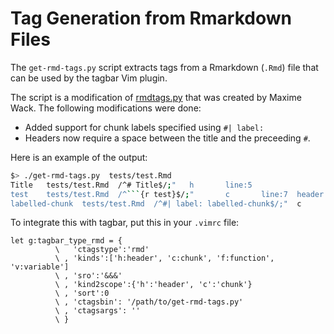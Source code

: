 # Tag Generation from Rmarkdown Files

The `get-rmd-tags.py` script extracts tags from a Rmarkdown (`.Rmd`) file that
can be used by the tagbar Vim plugin.

The script is a modification of
[rmdtags.py](https://gist.github.com/MaximeWack/cdbdcd373d68d1fe5b3aca22e3dcfe46)
that was created by Maxime Wack. The following modifications were done:

* Added support for chunk labels specified using `#| label:`
* Headers now require a space between the title and the preceeding `#`.

Here is an example of the output:

```bash
$> ./get-rmd-tags.py  tests/test.Rmd
Title   tests/test.Rmd  /^# Title$/;"   h       line:5
test    tests/test.Rmd  /^```{r test}$/;"       c       line:7  header:Title
labelled-chunk  tests/test.Rmd  /^#| label: labelled-chunk$/;"  c       line:11 header:Title
```

To integrate this with tagbar, put this in your `.vimrc` file:

```vim
let g:tagbar_type_rmd = {
          \   'ctagstype':'rmd'
          \ , 'kinds':['h:header', 'c:chunk', 'f:function', 'v:variable']
          \ , 'sro':'&&&'
          \ , 'kind2scope':{'h':'header', 'c':'chunk'}
          \ , 'sort':0
          \ , 'ctagsbin': '/path/to/get-rmd-tags.py'
          \ , 'ctagsargs': ''
          \ }
```
